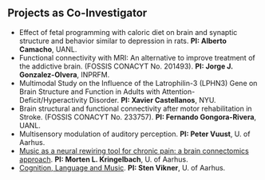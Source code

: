 ## Projects as Co-Investigator

* Effect of fetal programming with caloric diet on brain and synaptic structure and behavior similar to depression in rats. **PI: Alberto Camacho**, UANL.* Functional connectivity with MRI: An alternative to improve treatment of the addictive brain. (FOSSIS CONACYT No. 201493). **PI: Jorge J. Gonzalez-Olvera**, INPRFM.* Multimodal Study on the Influence of the Latrophilin-3 (LPHN3) Gene on Brain Structure and Function in Adults with Attention-Deficit/Hyperactivity Disorder. **PI: Xavier Castellanos**, NYU.* Brain structural and functional connectivity after motor rehabilitation in Stroke. (FOSSIS CONACYT No. 233757). **PI: Fernando Gongora-Rivera**, UANL.* Multisensory modulation of auditory perception. **PI: Peter Vuust**, U. of Aarhus.
* [Music as a neural rewiring tool for chronic pain: a brain connectomics approach](http://pure.au.dk/portal/en/projects/music-as-a-neural-rewiring-tool-for-chronic-pain-a-brain-connectomics-approach(cf757ec1-225c-4cbb-8b08-49d84aa78692).html). **PI: Morten L. Kringelbach**, U. of Aarhus.
* [Cognition, Language and Music](http://pure.au.dk/portal/en/projects/cognition-language-and-music(c48fb557-f25d-4e82-8f56-b065f67ea61c).html). **PI: Sten Vikner**, U. of Aarhus.